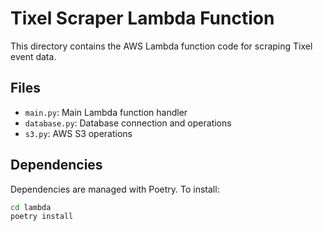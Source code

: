 # Tixel Scraper Lambda Function

This directory contains the AWS Lambda function code for scraping Tixel event data.

## Files
- `main.py`: Main Lambda function handler
- `database.py`: Database connection and operations
- `s3.py`: AWS S3 operations

## Dependencies
Dependencies are managed with Poetry. To install:
```bash
cd lambda
poetry install
```
